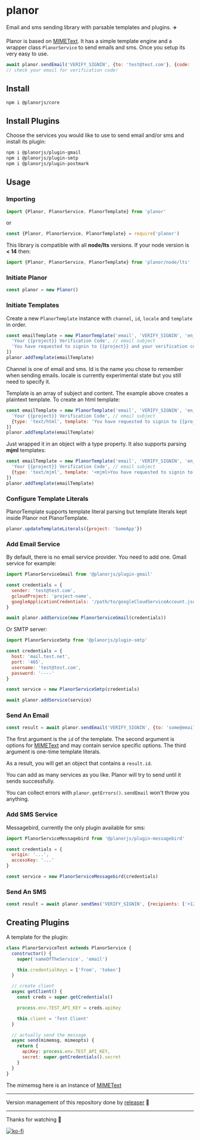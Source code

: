 # planor
Email and sms sending library with parsable templates and plugins. ✈️

Planor is based on [MIMEText](https://github.com/muratgozel/MIMEText). It has a simple template engine and a wrapper class `PlanorService` to send emails and sms. Once you setup its very easy to use.
```js
await planor.sendEmail('VERIFY_SIGNIN', {to: 'test@test.com'}, {code: '918273'})
// check your email for verification code!
```

## Install
```sh
npm i @planorjs/core
```

## Install Plugins
Choose the services you would like to use to send email and/or sms and install its plugin:
```sh
npm i @planorjs/plugin-gmail
npm i @planorjs/plugin-smtp
npm i @planorjs/plugin-postmark
```

## Usage
### Importing
```js
import {Planor, PlanorService, PlanorTemplate} from 'planor'
```
or
```js
const {Planor, PlanorService, PlanorTemplate} = require('planor')
```
This library is compatible with all **node/lts** versions. If your node version is **< 14** then:
```js
import {Planor, PlanorService, PlanorTemplate} from 'planor/node/lts'
```

### Initiate Planor
```js
const planor = new Planor()
```

### Initiate Templates
Create a new `PlanorTemplate` instance with `channel`, `id`, `locale` and `template` in order.
```js
const emailTemplate = new PlanorTemplate('email', 'VERIFY_SIGNIN', 'en_US', [
  'Your {{project}} Verification Code', // email subject
  'You have requested to signin to {{project}} and your verification code is "{{code}}"' // email content
])
planor.addTemplate(emailTemplate)
```
Channel is one of email and sms. Id is the name you chose to remember when sending emails. locale is currently experimental state but you still need to specify it.

Template is an array of subject and content. The example above creates a plaintext template. To create an html template:
```js
const emailTemplate = new PlanorTemplate('email', 'VERIFY_SIGNIN', 'en_US', [
  'Your {{project}} Verification Code', // email subject
  {type: 'text/html', template: 'You have requested to signin to {{project}} and your verification code is "{{code}}"'} // email content
])
planor.addTemplate(emailTemplate)
```
Just wrapped it in an object with a type property. It also supports parsing **mjml** templates:
```js
const emailTemplate = new PlanorTemplate('email', 'VERIFY_SIGNIN', 'en_US', [
  'Your {{project}} Verification Code', // email subject
  {type: 'text/mjml', template: '<mjml>You have requested to signin to {{project}} and your verification code is "{{code}}"</mjml>'} // email content
])
planor.addTemplate(emailTemplate)
```

### Configure Template Literals
PlanorTemplate supports template literal parsing but template literals kept inside Planor not PlanorTemplate.
```js
planor.updateTemplateLiterals({project: 'SomeApp'})
```

### Add Email Service
By default, there is no email service provider. You need to add one. Gmail service for example:
```js
import PlanorServiceGmail from '@planorjs/plugin-gmail'

const credentials = {
  sender: 'test@test.com',
  gcloudProject: 'project-name',
  googleApplicationCredentials: '/path/to/googleCloudServiceAccount.json'
}

await planor.addService(new PlanorServiceGmail(credentials))
```

Or SMTP server:
```js
import PlanorServiceSmtp from '@planorjs/plugin-smtp'

const credentials = {
  host: 'mail.test.net',
  port: '465',
  username: 'test@test.com',
  password: '----'
}

const service = new PlanorServiceSmtp(credentials)

await planor.addService(service)
```

### Send An Email
```js
const result = await planor.sendEmail('VERIFY_SIGNIN', {to: 'some@email.tld'}, {code: '918273'})
```
The first argument is the `id` of the template. The second argument is options for [MIMEText](https://github.com/muratgozel/MIMEText) and may contain service specific options. The third argument is one-time template literals.

As a result, you will get an object that contains a `result.id`.

You can add as many services as you like. Planor will try to send until it sends successfully.

You can collect errors with `planor.getErrors()`. `sendEmail` won't throw you anything.

### Add SMS Service
Messagebird, currently the only plugin available for sms:
```js
import PlanorServiceMessagebird from '@planorjs/plugin-messagebird'

const credentials = {
  origin: '...',
  accessKey: '...'
}

const service = new PlanorServiceMessagebird(credentials)
```

### Send An SMS
```js
const result = await planor.sendSms('VERIFY_SIGNIN', {recipients: ['+1234567890']}, {code: '918273'})
```

## Creating Plugins
A template for the plugin:
```js
class PlanorServiceTest extends PlanorService {
  constructor() {
    super('nameOfTheService', 'email')

    this.credentialKeys = ['from', 'token']
  }

  // create client
  async getClient() {
    const creds = super.getCredentials()

    process.env.TEST_API_KEY = creds.apiKey

    this.client = 'Test Client'
  }

  // actually send the message
  async send(mimemsg, mimeopts) {
    return {
      apiKey: process.env.TEST_API_KEY,
      secret: super.getCredentials().secret
    }
  }
}
```
The mimemsg here is an instance of [MIMEText](https://github.com/muratgozel/MIMEText)

---

Version management of this repository done by [releaser](https://github.com/muratgozel/node-releaser) 🚀

---

Thanks for watching 🐬

[![ko-fi](https://www.ko-fi.com/img/githubbutton_sm.svg)](https://ko-fi.com/F1F1RFO7)
